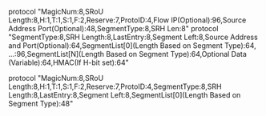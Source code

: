 protocol "MagicNum:8,SRoU Length:8,H:1,T:1,S:1,F:2,Reserve:7,ProtoID:4,Flow IP(Optional):96,Source Address Port(Optional):48,SegmentType:8,SRH Len:8"
protocol "SegmentType:8,SRH Length:8,LastEntry:8,Segment Left:8,Source Address and Port(Optional):64,SegmentList[0](Length Based on Segment Type):64, ...:96,SegmentList[N](Length Based on Segment Type):64,Optional Data (Variable):64,HMAC(If H-bit set):64"



protocol "MagicNum:8,SRoU Length:8,H:1,T:1,S:1,F:2,Reserve:7,ProtoID:4,SegmentType:8,SRH Length:8,LastEntry:8,Segment Left:8,SegmentList[0](Length Based on Segment Type):48"